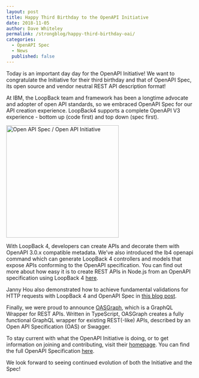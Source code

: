```yaml
---
layout: post
title: Happy Third Birthday to the OpenAPI Initiative
date: 2018-11-05
author: Dave Whiteley
permalink: /strongblog/happy-third-birthday-oai/
categories:
  - OpenAPI Spec
  - News
  published: false
---
```


Today is an important day day for the OpenAPI Initiative! We want to congratulate the Initiative for their third birthday and   that of OpenAPI Spec, its open source and vendor neutral REST API description format! 

At IBM, the LoopBack team and framework has been a longtime advocate and adopter of open API standards, so we embraced OpenAPI Spec for our API creation experience. LoopBack4 supports a complete OpenAPI V3 experience - bottom up (code first) and top down (spec first).

<!--more-->

<img src="https://strongloop.com/blog-assets/2017/08/OpenAPISpecLogo.png" alt="Open API Spec / Open API Initiative" style="width: 300px"/>

With LoopBack 4, developers can create APIs and decorate them with OpenAPI 3.0.x compatible metadata. We’ve also introduced the lb4 openapi command which can generate LoopBack 4 controllers and models that expose APIs conforming to the OpenAPI specification. You can find out more about how easy it is to create REST APIs in Node.js from an OpenAPI specification using LoopBack 4 [here](https://strongloop.com/strongblog/loopback4-openapi-cli/).

Janny Hou also demonstrated how to achieve fundamental validations for HTTP requests with LoopBack 4 and OpenAPI Spec in [this blog post](https://strongloop.com/strongblog/fundamental-validations-for-http-requests/).

Finally, we were proud to announce [OASGraph](https://strongloop.com/strongblog/announcing-oasgraph/), which is a GraphQL Wrapper for REST APIs. Written in TypeScript, OASGraph creates a fully functional GraphQL wrapper for existing REST(-like) APIs, described by an Open API Specification (OAS) or Swagger.

To stay current with what the OpenAPI Initiative is doing, or to get information on joining and contributing, visit their [homepage](https://www.openapis.org/). You can find the full OpenAPI Specification [here](https://github.com/OAI/OpenAPI-Specification). 

We look forward to seeing continued evolution of both the Initiative and the Spec!  
